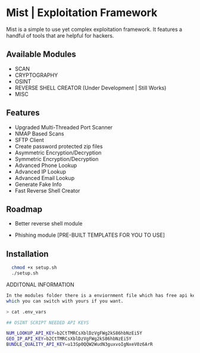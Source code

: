
# Mist | Exploitation Framework

Mist is a simple to use yet complex exploitation framework. It features a handful of tools that are helpful for hackers.




## Available Modules

- SCAN 
- CRYPTOGRAPHY
- OSINT
- REVERSE SHELL CREATOR (Under Development | Still Works)
- MISC
## Features

- Upgraded Multi-Threaded Port Scanner
- NMAP Based Scans
- SFTP Client
- Create password protected zip files
- Asymmetric Encryption/Decryption
- Symmetric Encryption/Decryption
- Advanced Phone Lookup
- Advanced IP Lookup
- Advanced Email Lookup
- Generate Fake Info
- Fast Reverse Shell Creator 



## Roadmap

- Better reverse shell module

- Phishing module [PRE-BUILT TEMPLATES FOR YOU TO USE]


## Installation



```bash
  chmod +x setup.sh
  ./setup.sh
```
ADDITONAL INFORMATION

```bash
In the modules folder there is a enviornment file which has free api keys 
which you can switch with yours if you want.

> cat .env_vars

## OSINT SCRIPT NEEDED API KEYS

NUM_LOOKUP_API_KEY=b2CtTMRCsXblDzVgFWg2kS86hbNzEi5Y
GEO_IP_API_KEY=b2CtTMRCsXblDzVgFWg2kS86hbNzEi5Y
BUNDLE_QUALITY_API_KEY=u13Sp0QQW2WudN3guxvoIgNxeV0z6ArR


```
    
